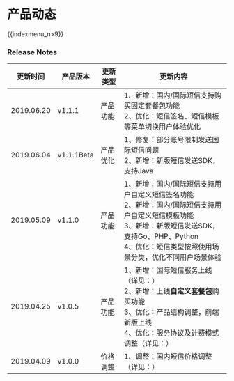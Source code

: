 # 产品动态

{{indexmenu_n>9}}

### Release Notes

<table>
<thead>
<tr class="header">
<th><strong>更新时间</strong></th>
<th><strong>产品版本</strong></th>
<th><strong>更新类型</strong></th>
<th><strong>更新内容</strong></th>
</tr>
</thead>
<tbody>
<tr class="odd">
<td>2019.06.20</td>
<td>v1.1.1</td>
<td>产品功能</td>
<td>1、新增：国内/国际短信支持购买固定套餐包功能<br />
2、优化：短信签名、短信模板等菜单切换用户体验优化</td>
</tr>
<tr class="even">
<td>2019.06.04</td>
<td>v1.1.1Beta</td>
<td>产品优化</td>
<td>1、修复：部分账号限制发送国际短信问题<br />
2、新增：新版短信发送SDK，支持Java</td>
</tr>
<tr class="odd">
<td>2019.05.09</td>
<td>v1.1.0</td>
<td>产品功能</td>
<td>1、新增：国内/国际短信支持用户自定义短信签名功能<br />
2、新增：国内/国际短信支持用户自定义短信模板功能<br />
3、新增：新版短信发送SDK，支持Go、PHP、Python<br />
4、优化：短信类型按照使用场景分类，优化不同用户场景体验</td>
</tr>
<tr class="even">
<td>2019.04.25</td>
<td>v1.0.5</td>
<td>产品功能</td>
<td>1、新增：国际短信服务上线（详见：<a href="/management_monitor/usms/guide/5005"></a>）<br />
2、新增：上线<strong>自定义套餐包</strong>购买功能<br />
3、优化：产品结构调整，前端新版上线<br />
4、优化：服务协议及计费模式调整（详见：<a href="/management_monitor/usms/introduction/service_level"></a>）</td>
</tr>
<tr class="odd">
<td>2019.04.09</td>
<td>v1.0.0</td>
<td>价格调整</td>
<td>1、调整：国内短信价格调整（详见：<a href="/management_monitor/usms/price/3003"></a>）</td>
</tr>
</tbody>
</table>
